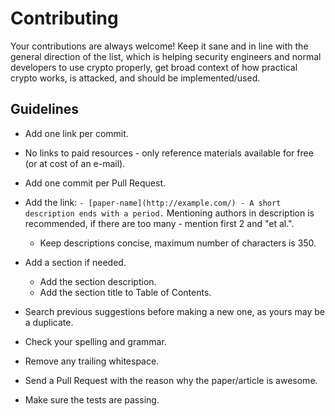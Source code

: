 # Contributing

Your contributions are always welcome! Keep it sane and in line with the general direction of the list, which is helping security engineers and normal developers to use crypto properly, get broad context of how practical crypto works, is attacked, and should be implemented/used.

## Guidelines

- Add one link per commit.

- No links to paid resources - only reference materials available for free (or at cost of an e-mail).

- Add one commit per Pull Request.

- Add the link: `- [paper-name](http://example.com/) - A short description ends with a period.` Mentioning authors in description is recommended, if there are too many - mention first 2 and "et al.".

  - Keep descriptions concise, maximum number of characters is 350.

- Add a section if needed.

  - Add the section description.
  - Add the section title to Table of Contents.

- Search previous suggestions before making a new one, as yours may be a duplicate.

- Check your spelling and grammar.

- Remove any trailing whitespace.

- Send a Pull Request with the reason why the paper/article is awesome.

- Make sure the tests are passing.
